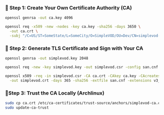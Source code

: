 ### 🔹 Step 1: Create Your Own Certificate Authority (CA)

```bash
openssl genrsa -out ca.key 4096

openssl req -x509 -new -nodes -key ca.key -sha256 -days 3650 \
  -out ca.crt \
  -subj "/C=US/ST=SomeState/L=SomeCity/O=SimpleVOD/OU=Dev/CN=simplevod-CA"
```

### 🔹 Step 2: Generate TLS Certificate and Sign with Your CA

```bash
openssl genrsa -out simplevod.key 2048

openssl req -new -key simplevod.key -out simplevod.csr -config san.cnf

openssl x509 -req -in simplevod.csr -CA ca.crt -CAkey ca.key -CAcreateserial \
  -out simplevod.crt -days 365 -sha256 -extfile san.cnf -extensions v3_req
```

### 🔹Step 3: Trust the CA Locally (Archlinux)

```bash
sudo cp ca.crt /etc/ca-certificates/trust-source/anchors/simplevod-ca.crt
sudo update-ca-trust
```
